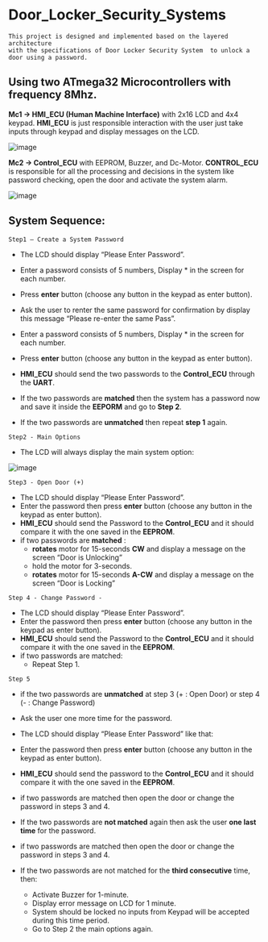 # Door_Locker_Security_Systems
```
This project is designed and implemented based on the layered architecture
with the specifications of Door Locker Security System  to unlock a door using a password.
```
## **Using two ATmega32 Microcontrollers with frequency 8Mhz.**

**Mc1 → HMI_ECU (Human Machine Interface)** with 2x16 LCD and 4x4 keypad.
**HMI_ECU** is just responsible interaction with the user just take inputs through keypad and display messages on the LCD.


![image](https://github.com/YoussefGobran/Door_Locker_Security_Systems/assets/132088403/d4c8a61c-5738-490e-ac09-c0e07c7c291b)

**Mc2 → Control_ECU** with EEPROM, Buzzer, and Dc-Motor.
**CONTROL_ECU** is responsible for all the processing and decisions in the system like password checking, open the door and activate the system alarm.

![image](https://github.com/YoussefGobran/Door_Locker_Security_Systems/assets/132088403/90fbf803-525d-434d-9235-019aeeb18437)

## **System Sequence:**

```
Step1 – Create a System Password
```
- The LCD should display “Please Enter Password”.
- Enter a password consists of 5 numbers, Display * in the screen for each number.
- Press **enter** button (choose any button in the keypad as enter button).
- Ask the user to renter the same password for confirmation by display this message
    “Please re-enter the same Pass”.
- Enter a password consists of 5 numbers, Display * in the screen for each number.
- Press **enter** button (choose any button in the keypad as enter button).
- **HMI_ECU** should send the two passwords to the **Control_ECU** through the **UART**.


- If the two passwords are **matched** then the system has a password now and save it
    inside the **EEPORM** and go to **Step 2**.
- If the two passwords are **unmatched** then repeat **step 1** again.
```
Step2 - Main Options
```
- The LCD will always display the main system option:
  
![image](https://github.com/YoussefGobran/Door_Locker_Security_Systems/assets/132088403/7e0494aa-c6c5-4b04-9627-50a0933d3a76)

```
Step3 - Open Door (+)
```

- The LCD should display “Please Enter Password”.
- Enter the password then press **enter** button (choose any button in the keypad as
    enter button).
- **HMI_ECU** should send the Password to the **Control_ECU** and it should compare it
    with the one saved in the **EEPROM**.
- if two passwords are **matched** :
    - **rotates** motor for 15-seconds **CW** and display a message on the screen
       “Door is Unlocking”
    - hold the motor for 3-seconds.
    - **rotates** motor for 15-seconds **A-CW** and display a message on the screen
       “Door is Locking”

```
Step 4 - Change Password -
```

- The LCD should display “Please Enter Password”.
- Enter the password then press **enter** button (choose any button in the keypad as
    enter button).
- **HMI_ECU** should send the Password to the **Control_ECU** and it should compare it
    with the one saved in the **EEPROM**.
- if two passwords are matched:
    - Repeat Step 1.
```
Step 5
```
- if the two passwords are **unmatched** at step 3 (+ : Open Door) or step 4 (- : Change
    Password)
- Ask the user one more time for the password.
- The LCD should display “Please Enter Password” like that:
- Enter the password then press **enter** button (choose any button in the keypad as
    enter button).
- **HMI_ECU** should send the password to the **Control_ECU** and it should compare it
    with the one saved in the **EEPROM**.
- if two passwords are matched then open the door or change the password in steps
    3 and 4.
- If the two passwords are **not matched** again then ask the user **one last time** for the
    password.
- if two passwords are matched then open the door or change the password in steps
    3 and 4.


- If the two passwords are not matched for the **third consecutive** time, then:
    - Activate Buzzer for 1-minute.
    - Display error message on LCD for 1 minute.
    - System should be locked no inputs from Keypad will be accepted during
       this time period.
    - Go to Step 2 the main options again.





